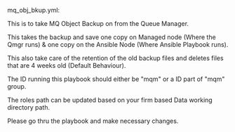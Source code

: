 mq_obj_bkup.yml:

This is to take MQ Object Backup on from the Queue Manager.

This takes the backup and save one copy on Managed node (Where the Qmgr runs) & one copy on the Ansible Node (Where Ansible Playbook runs).

This also take care of the retention of the old backup files and deletes files that are 4 weeks old (Default Behaviour).

The ID running this playbook should either be "mqm" or a ID part of "mqm" group.

The roles path can be updated based on your firm based Data working directory path.

Please go thru the playbook and make necessary changes.
